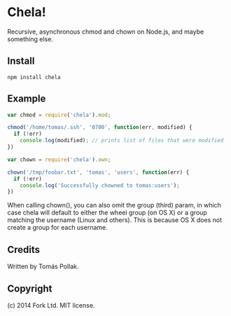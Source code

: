 Chela!
======

Recursive, asynchronous chmod and chown on Node.js, and maybe something else.

Install
-------

    npm install chela

Example
-----

``` js
var chmod = require('chela').mod;

chmod('/home/tomas/.ssh', '0700', function(err, modified) {
  if (!err) 
    console.log(modified); // prints list of files that were modified
})

var chown = require('chela').own;

chown('/tmp/foobar.txt', 'tomas', 'users', function(err) {
  if (!err)
    console.log('Successfully chowned to tomas:users');
})
```

When calling chown(), you can also omit the group (third) param, in which case 
chela will default to either the wheel group (on OS X) or a group matching the 
username (Linux and others). This is because OS X does not create a group for each username. 

Credits
-------
Written by Tomás Pollak.

Copyright
---------
(c) 2014 Fork Ltd. MIT license.

